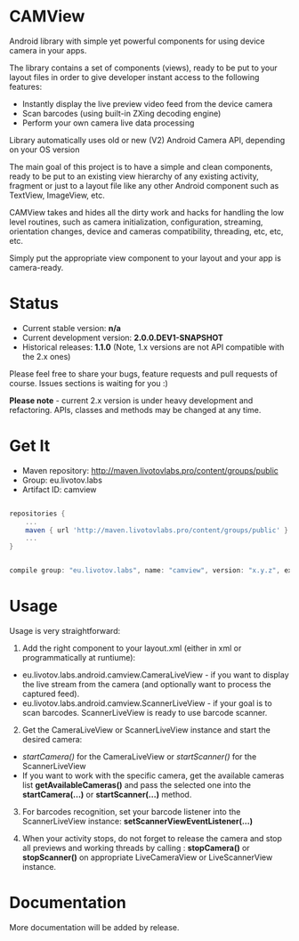 CAMView
===

 Android library with simple yet powerful components for using device camera in your apps.

 The library contains a set of components (views), ready to be put to your layout files in order to 
 give developer instant access to the following features:

 - Instantly display the live preview video feed from the device camera
 - Scan barcodes (using built-in ZXing decoding engine)
 - Perform your own camera live data processing

 Library automatically uses old or new (V2) Android Camera API, depending on your OS version

 The main goal of this project is to have a simple and clean components, ready to be put to an existing
 view hierarchy of any existing activity, fragment or just to a layout file like any other Android component such as
 TextView, ImageView, etc. 
 
 CAMView takes and hides all the dirty work and hacks for handling the low level routines, such as camera initialization,
 configuration, streaming, orientation changes, device and cameras compatibility, threading, etc, etc, etc.

 Simply put the appropriate view component to your layout and your app is camera-ready.


Status
===

- Current stable version: **n/a**
- Current development version: **2.0.0.DEV1-SNAPSHOT**
- Historical releases: **1.1.0** (Note, 1.x versions are not API compatible with the 2.x ones)

 Please feel free to share your bugs, feature requests and pull requests of course. Issues sections is waiting for you :)

 **Please note** - current 2.x version is under heavy development and refactoring. APIs, classes and methods may be changed at any time.


Get It
===

- Maven repository: http://maven.livotovlabs.pro/content/groups/public
- Group: eu.livotov.labs
- Artifact ID: camview

```groovy

repositories {
    ...
    maven { url 'http://maven.livotovlabs.pro/content/groups/public' }
    ...
}


compile group: "eu.livotov.labs", name: "camview", version: "x.y.z", ext: "aar" // replace x.y.z with the corresponding version number

```

Usage
===
          
 Usage is very straightforward:

 1. Add the right component to your layout.xml (either in xml or programmatically at runtiume):

  - eu.livotov.labs.android.camview.CameraLiveView - if you want to display the live stream from the camera (and optionally want to process the captured feed).
  - eu.livotov.labs.android.camview.ScannerLiveView - if your goal is to scan barcodes. ScannerLiveView is ready to use barcode scanner.


 2. Get the CameraLiveView or ScannerLiveView instance and start the desired camera:

  - *startCamera()* for the CameraLiveView or *startScanner()* for the ScannerLiveView
  - If you want to work with the specific camera, get the available cameras list **getAvailableCameras()** and pass the selected one into the **startCamera(...)** or **startScanner(...)** method.


 3. For barcodes recognition, set your barcode listener into the ScannerLiveView instance: **setScannerViewEventListener(...)**


 4. When your activity stops, do not forget to release the camera and stop all previews and working threads by calling : **stopCamera()** or **stopScanner()** on appropriate LiveCameraView or LiveScannerView instance.


Documentation
===

 More documentation will be added by release.
